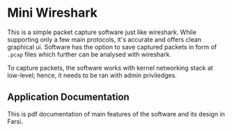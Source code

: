 # Mini Wireshark
This is a simple packet capture software just like wireshark. While supporting only a few main protocols, it's accurate and offers clean graphical ui. Software has the option to save captured packets in form of `.pcap` files which further can be analysed with wireshark.

To capture packets, the software works with kernel networking stack at low-level; hence, it needs to be ran with admin priviledges.

## Application Documentation
This is pdf documentation of main features of the software and its design in Farsi.
